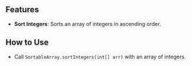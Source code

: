 ## Features
- **Sort Integers**: Sorts an array of integers in ascending order.

## How to Use
- Call `SortableArray.sortIntegers(int[] arr)` with an array of integers.
